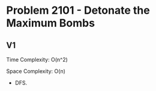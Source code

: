 # Problem 2101 - Detonate the Maximum Bombs

## V1

Time Complexity: O(n^2)

Space Complexity: O(n)

- DFS.
